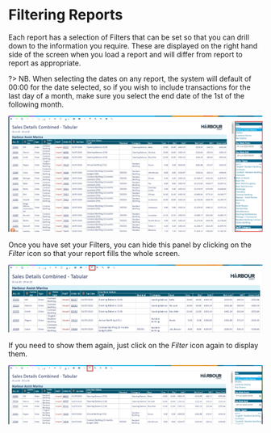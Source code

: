 # Filtering Reports

Each report has a selection of Filters that can be set so that you can drill down to the information you require. These are displayed on the right hand side of the screen when you load a report and will differ from report to report as appropriate.

?&gt; NB. When selecting the dates on any report, the system will default of 00:00 for the date selected, so if you wish to include transactions for the last day of a month, make sure you select the end date of the 1st of the following month.

![image-20200728151445444](../.gitbook/assets/image-20200728151445444.png)

Once you have set your Filters, you can hide this panel by clicking on the _Filter_ icon so that your report fills the whole screen.

![image-20200728152012540](../.gitbook/assets/image-20200728152012540.png)

If you need to show them again, just click on the _Filter_ icon again to display them.

![image-20200728151528870](../.gitbook/assets/image-20200728151528870.png)

